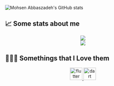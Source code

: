 ![Mohsen Abbaszadeh's GitHub stats](https://github-readme-stats.vercel.app/api?username=mohsenzad&hide=contribs,prs)
## &#x1f4c8; Some stats about me
 <p align="center">
 	  <img src=https://github-profile-trophy.vercel.app/?username=mohsenzad&theme=onedark&row=1 />
  <br/>
  <img src=https://github-readme-stats.vercel.app/api/top-langs/?username=mohsenzad&layout=compact&bg_color=191b1f&title_color=46D1FD&text_color=fff />

 ## 👨🏻‍💻 Somethings that I Love them

<p align="center"> 
      <a href="https://www.python.org" target="_blank"> <img src="https://kalebujordan.dev/content/images/2021/04/icons8-python.svg" alt="flutter" width="40" height="40"/> </a>  
  <a href="https://html.spec.whatwg.org" target="_blank"> <img src="https://upload.wikimedia.org/wikipedia/commons/thumb/6/61/HTML5_logo_and_wordmark.svg/2048px-HTML5_logo_and_wordmark.svg.png" alt="dart" width="40" height="40"/> </a> 
 <p>
   
  </p>
